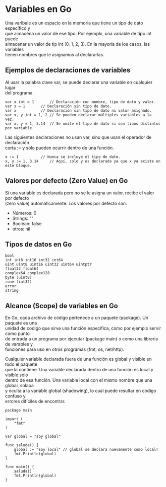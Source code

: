 # Variables en Go

Una varibale es un espacio en la memoria que tiene un tipo de dato específico y <br>
que almacena un valor de ese tipo. Por ejemplo, una variable de tipo int puede <br>
almacenar un valor de tip int (0, 1, 2, 3). En la mayoría de los casos, las variables<br>
tienen nombres que le asignamos al declararlas.

## Ejemplos de declaraciones de variables

Al usar la palabra clave var, se puede declarar una variable en cualquier lugar <br>
del programa.

```
var x int = 1		// Declaración con nombre, tipo de dato y valor.
var x = 1		// Declaración sin tipo de dato.
var x			// Declaración sin tipo de dato ni valor asignado. 
var x, y int = 1, 2	// Se pueden declarar múltiples variables a la vez.
var x, y = 1, 3.14	// Se omite el tipo de dato si son tipos distintos por variable.
```

Las siguientes declaraciones no usan var, sino que usan el operador de declaración <br>
corta := y solo pueden ocurrir dentro de una función.

```
x := 1			// Nunca se incluye el tipo de dato.
x, y := 1, 3.14		// Aquí, solo y es declarada ya que x ya existe en este bloque.
```

## Valores por defecto (Zero Value) en Go

Si una variable es declarada pero no se le asigna un valor, recibe el valor por defecto <br>
(zero value) automáticamente. Los valores por defecto son:

- Números: 0
- Strings: ""
- Boolean: false
- otros: nil

## Tipos de datos en Go

```
bool
int int8 int16 int32 int64 
uint uint8 uint16 uint32 uint64 uintptr
float32 float64
complex64 complex128 
byte (uint8)
rune (int32)
error
string
```

## Alcance (Scope) de variables en Go

En Go, cada archivo de código pertenece a un paquete (package). Un paquete es una <br>
unidad de codigo que sirve una función específica, como por ejemplo servir como punto <br>
de entrada a un programa por ejecutar (package main) o como una librería de varables y <br>
funciones para uso en otros programas (fmt, os, net/http).

Cualquier variable declarada fuera de una función es global y visible en todo el paquete <br>
que la contiene. Una variable declarada dentro de una función es local y visible solo <br>
dentro de esa función. Una variable local con el mismo nombre que una global, solapa <br>
y oculta a la variable global (shadowing), lo cual puede resultar en código confuso y <br>
errores difíciles de encontrar.

```
package main

import (
	"fmt"
)

var global = "soy global"

func saluda() {
	global := "soy local" // global se declara nuevamente como local!
	fmt.Println(global)
}

func main() {
	saluda()
	fmt.Println(global)
}
```
